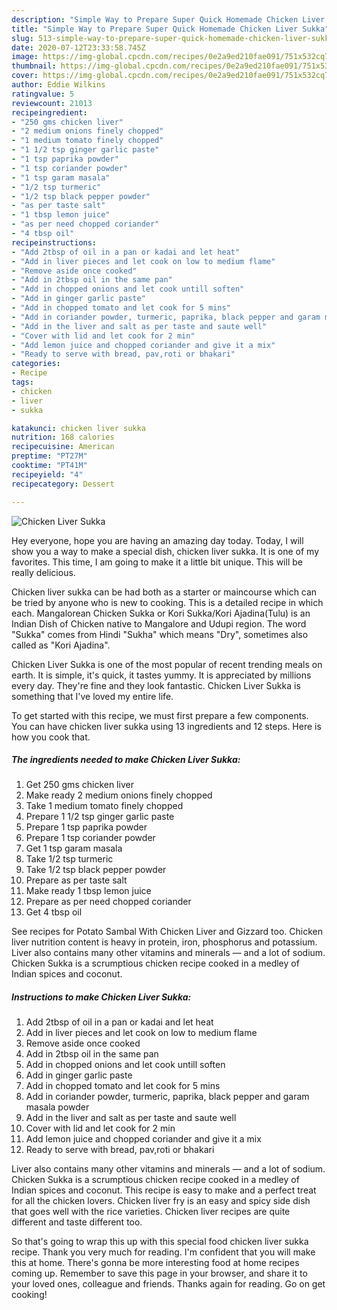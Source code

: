 ```yaml
---
description: "Simple Way to Prepare Super Quick Homemade Chicken Liver Sukka"
title: "Simple Way to Prepare Super Quick Homemade Chicken Liver Sukka"
slug: 513-simple-way-to-prepare-super-quick-homemade-chicken-liver-sukka
date: 2020-07-12T23:33:58.745Z
image: https://img-global.cpcdn.com/recipes/0e2a9ed210fae091/751x532cq70/chicken-liver-sukka-recipe-main-photo.jpg
thumbnail: https://img-global.cpcdn.com/recipes/0e2a9ed210fae091/751x532cq70/chicken-liver-sukka-recipe-main-photo.jpg
cover: https://img-global.cpcdn.com/recipes/0e2a9ed210fae091/751x532cq70/chicken-liver-sukka-recipe-main-photo.jpg
author: Eddie Wilkins
ratingvalue: 5
reviewcount: 21013
recipeingredient:
- "250 gms chicken liver"
- "2 medium onions finely chopped"
- "1 medium tomato finely chopped"
- "1 1/2 tsp ginger garlic paste"
- "1 tsp paprika powder"
- "1 tsp coriander powder"
- "1 tsp garam masala"
- "1/2 tsp turmeric"
- "1/2 tsp black pepper powder"
- "as per taste salt"
- "1 tbsp lemon juice"
- "as per need chopped coriander"
- "4 tbsp oil"
recipeinstructions:
- "Add 2tbsp of oil in a pan or kadai and let heat"
- "Add in liver pieces and let cook on low to medium flame"
- "Remove aside once cooked"
- "Add in 2tbsp oil in the same pan"
- "Add in chopped onions and let cook untill soften"
- "Add in ginger garlic paste"
- "Add in chopped tomato and let cook for 5 mins"
- "Add in coriander powder, turmeric, paprika, black pepper and garam masala powder"
- "Add in the liver and salt as per taste and saute well"
- "Cover with lid and let cook for 2 min"
- "Add lemon juice and chopped coriander and give it a mix"
- "Ready to serve with bread, pav,roti or bhakari"
categories:
- Recipe
tags:
- chicken
- liver
- sukka

katakunci: chicken liver sukka 
nutrition: 168 calories
recipecuisine: American
preptime: "PT27M"
cooktime: "PT41M"
recipeyield: "4"
recipecategory: Dessert

---
```



![Chicken Liver Sukka](https://img-global.cpcdn.com/recipes/0e2a9ed210fae091/751x532cq70/chicken-liver-sukka-recipe-main-photo.jpg)

Hey everyone, hope you are having an amazing day today. Today, I will show you a way to make a special dish, chicken liver sukka. It is one of my favorites. This time, I am going to make it a little bit unique. This will be really delicious.

Chicken liver sukka can be had both as a starter or maincourse which can be tried by anyone who is new to cooking. This is a detailed recipe in which each. Mangalorean Chicken Sukka or Kori Sukka/Kori Ajadina(Tulu) is an Indian Dish of Chicken native to Mangalore and Udupi region. The word &#34;Sukka&#34; comes from Hindi &#34;Sukha&#34; which means &#34;Dry&#34;, sometimes also called as &#34;Kori Ajadina&#34;.

Chicken Liver Sukka is one of the most popular of recent trending meals on earth. It is simple, it's quick, it tastes yummy. It is appreciated by millions every day. They're fine and they look fantastic. Chicken Liver Sukka is something that I've loved my entire life.


To get started with this recipe, we must first prepare a few components. You can have chicken liver sukka using 13 ingredients and 12 steps. Here is how you cook that.

<!--inarticleads1-->

##### The ingredients needed to make Chicken Liver Sukka:

1. Get 250 gms chicken liver
1. Make ready 2 medium onions finely chopped
1. Take 1 medium tomato finely chopped
1. Prepare 1 1/2 tsp ginger garlic paste
1. Prepare 1 tsp paprika powder
1. Prepare 1 tsp coriander powder
1. Get 1 tsp garam masala
1. Take 1/2 tsp turmeric
1. Take 1/2 tsp black pepper powder
1. Prepare as per taste salt
1. Make ready 1 tbsp lemon juice
1. Prepare as per need chopped coriander
1. Get 4 tbsp oil


See recipes for Potato Sambal With Chicken Liver and Gizzard too. Chicken liver nutrition content is heavy in protein, iron, phosphorus and potassium. Liver also contains many other vitamins and minerals — and a lot of sodium. Chicken Sukka is a scrumptious chicken recipe cooked in a medley of Indian spices and coconut. 

<!--inarticleads2-->

##### Instructions to make Chicken Liver Sukka:

1. Add 2tbsp of oil in a pan or kadai and let heat
1. Add in liver pieces and let cook on low to medium flame
1. Remove aside once cooked
1. Add in 2tbsp oil in the same pan
1. Add in chopped onions and let cook untill soften
1. Add in ginger garlic paste
1. Add in chopped tomato and let cook for 5 mins
1. Add in coriander powder, turmeric, paprika, black pepper and garam masala powder
1. Add in the liver and salt as per taste and saute well
1. Cover with lid and let cook for 2 min
1. Add lemon juice and chopped coriander and give it a mix
1. Ready to serve with bread, pav,roti or bhakari


Liver also contains many other vitamins and minerals — and a lot of sodium. Chicken Sukka is a scrumptious chicken recipe cooked in a medley of Indian spices and coconut. This recipe is easy to make and a perfect treat for all the chicken lovers. Chicken liver fry is an easy and spicy side dish that goes well with the rice varieties. Chicken liver recipes are quite different and taste different too. 

So that's going to wrap this up with this special food chicken liver sukka recipe. Thank you very much for reading. I'm confident that you will make this at home. There's gonna be more interesting food at home recipes coming up. Remember to save this page in your browser, and share it to your loved ones, colleague and friends. Thanks again for reading. Go on get cooking!
